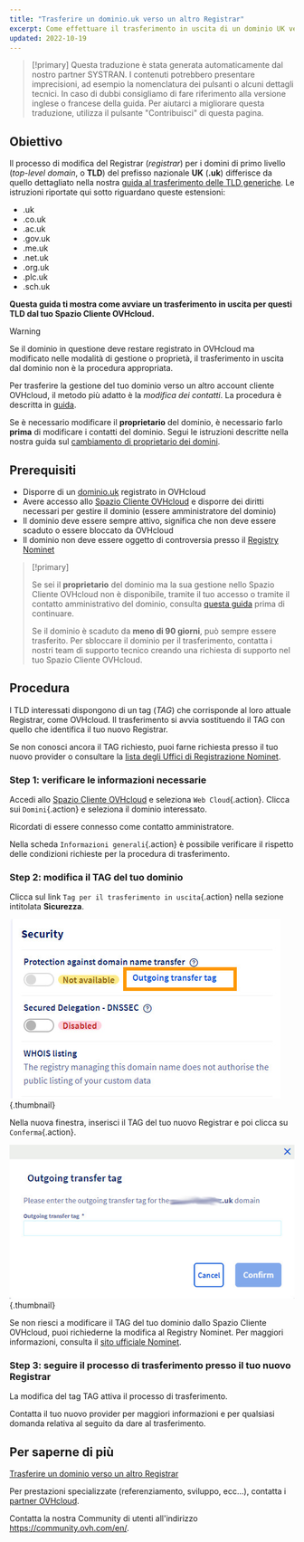```yaml
---
title: "Trasferire un dominio.uk verso un altro Registrar"
excerpt: Come effettuare il trasferimento in uscita di un dominio UK verso un altro registrar
updated: 2022-10-19
---
```


> [!primary]
> Questa traduzione è stata generata automaticamente dal nostro partner SYSTRAN. I contenuti potrebbero presentare imprecisioni, ad esempio la nomenclatura dei pulsanti o alcuni dettagli tecnici. In caso di dubbi consigliamo di fare riferimento alla versione inglese o francese della guida. Per aiutarci a migliorare questa traduzione, utilizza il pulsante "Contribuisci" di questa pagina.
>

## Obiettivo

Il processo di modifica del Registrar (*registrar*) per i domini di primo livello (*top-level domain*, o **TLD**) del prefisso nazionale **UK** (**.uk**) differisce da quello dettagliato nella nostra [guida al trasferimento delle TLD generiche](/pages/web_cloud/domains/transfer_outgoing_domain). Le istruzioni riportate qui sotto riguardano queste estensioni:

- .uk
- .co.uk
- .ac.uk
- .gov.uk
- .me.uk
- .net.uk
- .org.uk
- .plc.uk
- .sch.uk

**Questa guida ti mostra come avviare un trasferimento in uscita per questi TLD dal tuo Spazio Cliente OVHcloud.**

> [!warning]
>
> Se il dominio in questione deve restare registrato in OVHcloud ma modificato nelle modalità di gestione o proprietà, il trasferimento in uscita dal dominio non è la procedura appropriata.
>
> Per trasferire la gestione del tuo dominio verso un altro account cliente OVHcloud, il metodo più adatto è la *modifica dei contatti*. La procedura è descritta in [guida](/pages/account_and_service_management/account_information/managing_contacts).
>
> Se è necessario modificare il **proprietario** del dominio, è necessario farlo **prima** di modificare i contatti del dominio. Segui le istruzioni descritte nella nostra guida sul [cambiamento di proprietario dei domini](/pages/web_cloud/domains/trade_domain).
>

## Prerequisiti

- Disporre di un [dominio.uk](https://www.ovhcloud.com/it/domains/) registrato in OVHcloud
- Avere accesso allo [Spazio Cliente OVHcloud](https://www.ovh.com/auth/?action=gotomanager&from=https://www.ovh.it/&ovhSubsidiary=it) e disporre dei diritti necessari per gestire il dominio (essere amministratore del dominio)
- Il dominio deve essere sempre attivo, significa che non deve essere scaduto o essere bloccato da OVHcloud
- Il dominio non deve essere oggetto di controversia presso il [Registry Nominet](https://www.nominet.uk/)

> [!primary]
>
> Se sei il **proprietario** del dominio ma la sua gestione nello Spazio Cliente OVHcloud non è disponibile, tramite il tuo accesso o tramite il contatto amministrativo del dominio, consulta [questa guida](/pages/account_and_service_management/account_information/managing_contacts#caso-specifico-di-un-proprietario-di-dominio) prima di continuare.
>
> Se il dominio è scaduto da **meno di 90 giorni**, può sempre essere trasferito. Per sbloccare il dominio per il trasferimento, contatta i nostri team di supporto tecnico creando una richiesta di supporto nel tuo Spazio Cliente OVHcloud.
>

## Procedura

I TLD interessati dispongono di un tag (*TAG*) che corrisponde al loro attuale Registrar, come OVHcloud. Il trasferimento si avvia sostituendo il TAG con quello che identifica il tuo nuovo Registrar.

Se non conosci ancora il TAG richiesto, puoi farne richiesta presso il tuo nuovo provider o consultare la [lista degli Uffici di Registrazione Nominet](https://registrars.nominet.uk/uk-namespace/registrar-agreement/list-of-registrars/).

### Step 1: verificare le informazioni necessarie

Accedi allo [Spazio Cliente OVHcloud](https://www.ovh.com/auth/?action=gotomanager&from=https://www.ovh.it/&ovhSubsidiary=it) e seleziona `Web Cloud`{.action}. Clicca sui `Domini`{.action} e seleziona il dominio interessato.

Ricordati di essere connesso come contatto amministratore.

Nella scheda `Informazioni generali`{.action} è possibile verificare il rispetto delle condizioni richieste per la procedura di trasferimento.

### Step 2: modifica il TAG del tuo dominio

Clicca sul link `Tag per il trasferimento in uscita`{.action} nella sezione intitolata **Sicurezza**.

![trasferimento in uscita](images/outgoing-transfer-tag.jpg){.thumbnail}

Nella nuova finestra, inserisci il TAG del tuo nuovo Registrar e poi clicca su `Conferma`{.action}.

![trasferimento in uscita](images/outgoing-transfer-tag-confirmation.jpg){.thumbnail}

Se non riesci a modificare il TAG del tuo dominio dallo Spazio Cliente OVHcloud, puoi richiederne la modifica al Registry Nominet. Per maggiori informazioni, consulta il [sito ufficiale Nominet](https://www.nominet.uk/domain-support/).

### Step 3: seguire il processo di trasferimento presso il tuo nuovo Registrar

La modifica del tag TAG attiva il processo di trasferimento.

Contatta il tuo nuovo provider per maggiori informazioni e per qualsiasi domanda relativa al seguito da dare al trasferimento.

## Per saperne di più

[Trasferire un dominio verso un altro Registrar](/pages/web_cloud/domains/transfer_outgoing_domain)

Per prestazioni specializzate (referenziamento, sviluppo, ecc...), contatta i [partner OVHcloud](https://partner.ovhcloud.com/it/directory/).

Contatta la nostra Community di utenti all'indirizzo <https://community.ovh.com/en/>.